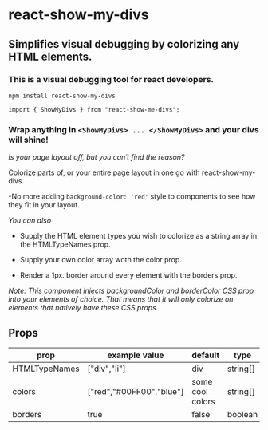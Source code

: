 # react-show-my-divs

## Simplifies visual debugging by colorizing any HTML elements.

### This is a visual debugging tool for react developers.

`npm install react-show-my-divs`

`import { ShowMyDivs } from "react-show-me-divs";`

### Wrap anything in `<ShowMyDivs> ... </ShowMyDivs>` and your divs will shine!

*Is your page layout off, but you can´t find the reason?*

Colorize parts of, or your entire page layout in one go with react-show-my-divs.

-No more adding `background-color: 'red'` style to components to see how they fit in your layout.

*You can also*

* Supply the HTML element types you wish to colorize as a string array in the HTMLTypeNames prop.

* Supply your own color array woth the color prop.

* Render a 1px. border around every element with the borders prop.

*_Note: This component injects backgroundColor and borderColor CSS prop into your elements of choice.
That means that it will only colorize on elements that natively have these CSS props._*

## Props

| prop          | example value            | default          | type            | required |
|---------------|--------------------------|------------------|-----------------|----------|
| HTMLTypeNames | ["div","li"]             | div              | string[]        | no       |
| colors        | ["red","#00FF00","blue"] | some cool colors | string[]        | no       |
| borders       | true                     | false            | boolean         | no       |

 